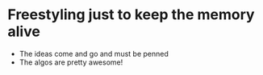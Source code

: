 # Freestyling just to keep the memory alive
- The ideas come and go and must be penned
- The algos are pretty awesome!
